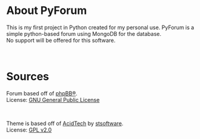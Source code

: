 About PyForum
=======

This is my first project in Python created for my personal use. PyForum is a simple python-based forum using MongoDB for the database.
<br />
No support will be offered for this software.

<br />

Sources
=======

Forum based off of <a href="http://phpbb.com">phpBB®</a>.
<br />
License: <a href="http://opensource.org/licenses/gpl-2.0.php">GNU General Public License</a>

<br />

Theme is based off of <a href="https://www.phpbb.com/customise/db/style/acidtech_%28blue%29">AcidTech</a> by <a href="https://www.phpbb.com/customise/db/author/stsoftware">stsoftware</a>.
<br />
License: <a href="http://www.gnu.org/licenses/gpl-2.0.html">GPL v2.0</a>
